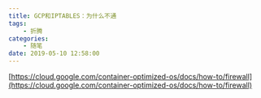 ```yaml
---
title: GCP和IPTABLES：为什么不通
tags: 
    - 折腾
categories:
    - 随笔
date: 2019-05-10 12:58:00
---
```


[https://cloud.google.com/container-optimized-os/docs/how-to/firewall](https://cloud.google.com/container-optimized-os/docs/how-to/firewall)
<!--stackedit_data:
eyJoaXN0b3J5IjpbLTE5MTc1NjU3OTRdfQ==
-->